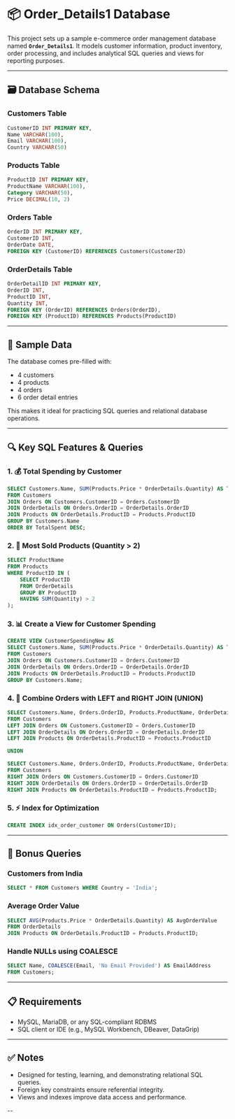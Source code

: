 
# 📦 Order_Details1 Database

This project sets up a sample e-commerce order management database named **`Order_Details1`**. It models customer information, product inventory, order processing, and includes analytical SQL queries and views for reporting purposes.

---

## 🗃️ Database Schema

### Customers Table
```sql
CustomerID INT PRIMARY KEY,
Name VARCHAR(100),
Email VARCHAR(100),
Country VARCHAR(50)
```

### Products Table
```sql
ProductID INT PRIMARY KEY,
ProductName VARCHAR(100),
Category VARCHAR(50),
Price DECIMAL(10, 2)
```

### Orders Table
```sql
OrderID INT PRIMARY KEY,
CustomerID INT,
OrderDate DATE,
FOREIGN KEY (CustomerID) REFERENCES Customers(CustomerID)
```

### OrderDetails Table
```sql
OrderDetailID INT PRIMARY KEY,
OrderID INT,
ProductID INT,
Quantity INT,
FOREIGN KEY (OrderID) REFERENCES Orders(OrderID),
FOREIGN KEY (ProductID) REFERENCES Products(ProductID)
```

---

## 🧪 Sample Data

The database comes pre-filled with:
- 4 customers
- 4 products
- 4 orders
- 6 order detail entries

This makes it ideal for practicing SQL queries and relational database operations.

---

## 🔍 Key SQL Features & Queries

### 1. 💰 Total Spending by Customer
```sql
SELECT Customers.Name, SUM(Products.Price * OrderDetails.Quantity) AS TotalSpent
FROM Customers
JOIN Orders ON Customers.CustomerID = Orders.CustomerID
JOIN OrderDetails ON Orders.OrderID = OrderDetails.OrderID
JOIN Products ON OrderDetails.ProductID = Products.ProductID
GROUP BY Customers.Name
ORDER BY TotalSpent DESC;
```

### 2. 🛒 Most Sold Products (Quantity > 2)
```sql
SELECT ProductName
FROM Products
WHERE ProductID IN (
    SELECT ProductID
    FROM OrderDetails
    GROUP BY ProductID
    HAVING SUM(Quantity) > 2
);
```

### 3. 📊 Create a View for Customer Spending
```sql
CREATE VIEW CustomerSpendingNew AS
SELECT Customers.Name, SUM(Products.Price * OrderDetails.Quantity) AS TotalSpent
FROM Customers
JOIN Orders ON Customers.CustomerID = Orders.CustomerID
JOIN OrderDetails ON Orders.OrderID = OrderDetails.OrderID
JOIN Products ON OrderDetails.ProductID = Products.ProductID
GROUP BY Customers.Name;
```

### 4. 🔀 Combine Orders with LEFT and RIGHT JOIN (UNION)
```sql
SELECT Customers.Name, Orders.OrderID, Products.ProductName, OrderDetails.Quantity
FROM Customers
LEFT JOIN Orders ON Customers.CustomerID = Orders.CustomerID
LEFT JOIN OrderDetails ON Orders.OrderID = OrderDetails.OrderID
LEFT JOIN Products ON OrderDetails.ProductID = Products.ProductID

UNION

SELECT Customers.Name, Orders.OrderID, Products.ProductName, OrderDetails.Quantity
FROM Customers
RIGHT JOIN Orders ON Customers.CustomerID = Orders.CustomerID
RIGHT JOIN OrderDetails ON Orders.OrderID = OrderDetails.OrderID
RIGHT JOIN Products ON OrderDetails.ProductID = Products.ProductID;
```

### 5. ⚡ Index for Optimization
```sql
CREATE INDEX idx_order_customer ON Orders(CustomerID);
```

---

## 🧩 Bonus Queries

### Customers from India
```sql
SELECT * FROM Customers WHERE Country = 'India';
```

### Average Order Value
```sql
SELECT AVG(Products.Price * OrderDetails.Quantity) AS AvgOrderValue
FROM OrderDetails
JOIN Products ON OrderDetails.ProductID = Products.ProductID;
```

### Handle NULLs using COALESCE
```sql
SELECT Name, COALESCE(Email, 'No Email Provided') AS EmailAddress
FROM Customers;
```

---

## 📋 Requirements

- MySQL, MariaDB, or any SQL-compliant RDBMS
- SQL client or IDE (e.g., MySQL Workbench, DBeaver, DataGrip)

---

## ✅ Notes

- Designed for testing, learning, and demonstrating relational SQL queries.
- Foreign key constraints ensure referential integrity.
- Views and indexes improve data access and performance.

--
